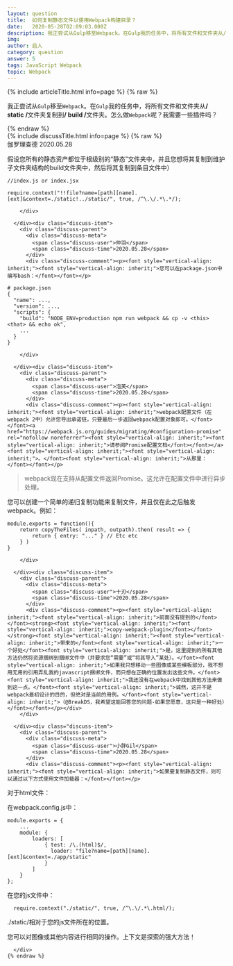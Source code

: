 ```yaml
---
layout: question
title:  如何复制静态文件以使用Webpack构建目录？
date:   2020-05-28T02:09:03.000Z
description: 我正尝试从Gulp移至Webpack。在Gulp我的任务中，将所有文件和文件夹从/ static /文件夹复制到/ build /文件夹。怎么做Webpa...
img: 
author: 启人
category: question
answer: 5
tags: JavaScript Webpack
topic: Webpack
---
```

<div class="article-root">
  <div class="article">
    {% include articleTitle.html info=page %}
    {% raw %}
    <div class="article-content"><p><font style="vertical-align: inherit;"><font style="vertical-align: inherit;">我正尝试从</font></font><code>Gulp</code><font style="vertical-align: inherit;"><font style="vertical-align: inherit;">移至</font></font><code>Webpack</code><font style="vertical-align: inherit;"><font style="vertical-align: inherit;">。</font><font style="vertical-align: inherit;">在</font></font><code>Gulp</code><font style="vertical-align: inherit;"><font style="vertical-align: inherit;">我的任务中，将所有文件和文件夹从</font></font><strong><font style="vertical-align: inherit;"><font style="vertical-align: inherit;">/ static /</font></font></strong><font style="vertical-align: inherit;"><font style="vertical-align: inherit;">文件夹复制到</font></font><strong><font style="vertical-align: inherit;"><font style="vertical-align: inherit;">/ build /</font></font></strong><font style="vertical-align: inherit;"><font style="vertical-align: inherit;">文件夹。</font><font style="vertical-align: inherit;">怎么做</font></font><code>Webpack</code><font style="vertical-align: inherit;"><font style="vertical-align: inherit;">呢？</font><font style="vertical-align: inherit;">我需要一些插件吗？</font></font></p></div>
    {% endraw %}
  </div>

  <div class="discuss-wrapper">
    {% include discussTitle.html info=page %}
    {% raw %}
    <div class="discuss-item">
        <div class="discuss-parent">
          <div class="discuss-meta">
            <span class="discuss-user">伽罗理查德</span>
            <span class="discuss-time">2020.05.28</span>
          </div>
          <div class="discuss-comment"><p><font style="vertical-align: inherit;"><font style="vertical-align: inherit;">假设您所有的静态资产都位于根级别的“静态”文件夹中，并且您想将其复制到维护子文件夹结构的build文件夹中，然后将其复制到条目文件中） </font></font></p>

<pre class="lang-js prettyprint prettyprinted" style=""><code><span class="com">//index.js or index.jsx</span><span class="pln">

require</span><span class="pun">.</span><span class="pln">context</span><span class="pun">(</span><span class="str">"!!file?name=[path][name].[ext]&amp;context=./static!../static/"</span><span class="pun">,</span><span class="pln"> </span><span class="kwd">true</span><span class="pun">,</span><span class="pln"> </span><span class="str">/^\.\/.*\.*/</span><span class="pun">);</span></code></pre></div>
        </div>
        
      </div><div class="discuss-item">
        <div class="discuss-parent">
          <div class="discuss-meta">
            <span class="discuss-user">仲羽</span>
            <span class="discuss-time">2020.05.28</span>
          </div>
          <div class="discuss-comment"><p><font style="vertical-align: inherit;"><font style="vertical-align: inherit;">您可以在package.json中编写bash：</font></font></p>

<pre class="lang-js prettyprint prettyprinted" style=""><code><span class="pun">#</span><span class="pln"> package</span><span class="pun">.</span><span class="pln">json
</span><span class="pun">{</span><span class="pln">
  </span><span class="str">"name"</span><span class="pun">:</span><span class="pln"> </span><span class="pun">...,</span><span class="pln">
  </span><span class="str">"version"</span><span class="pun">:</span><span class="pln"> </span><span class="pun">...,</span><span class="pln">
  </span><span class="str">"scripts"</span><span class="pun">:</span><span class="pln"> </span><span class="pun">{</span><span class="pln">
    </span><span class="str">"build"</span><span class="pun">:</span><span class="pln"> </span><span class="str">"NODE_ENV=production npm run webpack &amp;&amp; cp -v &lt;this&gt; &lt;that&gt; &amp;&amp; echo ok"</span><span class="pun">,</span><span class="pln">
    </span><span class="pun">...</span><span class="pln">
  </span><span class="pun">}</span><span class="pln">
</span><span class="pun">}</span></code></pre></div>
        </div>
        
      </div><div class="discuss-item">
        <div class="discuss-parent">
          <div class="discuss-meta">
            <span class="discuss-user">泡芙</span>
            <span class="discuss-time">2020.05.28</span>
          </div>
          <div class="discuss-comment"><p><font style="vertical-align: inherit;"><font style="vertical-align: inherit;">webpack配置文件（在webpack 2中）允许您导出承诺链，只要最后一步返回webpack配置对象即可。</font></font><a href="https://webpack.js.org/guides/migrating/#configuration-promise" rel="nofollow noreferrer"><font style="vertical-align: inherit;"><font style="vertical-align: inherit;">请参阅Promise配置文档</font></font></a><font style="vertical-align: inherit;"><font style="vertical-align: inherit;">。</font><font style="vertical-align: inherit;">从那里：</font></font></p>

<blockquote>
  <p><font style="vertical-align: inherit;"><font style="vertical-align: inherit;">webpack现在支持从配置文件返回Promise。</font><font style="vertical-align: inherit;">这允许在配置文件中进行异步处理。</font></font></p>
</blockquote>

<p><font style="vertical-align: inherit;"><font style="vertical-align: inherit;">您可以创建一个简单的递归复制功能来复制文件，并且仅在此之后触发webpack。</font><font style="vertical-align: inherit;">例如：</font></font></p>

<pre class="lang-js prettyprint prettyprinted" style=""><code><span class="pln">module</span><span class="pun">.</span><span class="pln">exports </span><span class="pun">=</span><span class="pln"> </span><span class="kwd">function</span><span class="pun">(){</span><span class="pln">
    </span><span class="kwd">return</span><span class="pln"> copyTheFiles</span><span class="pun">(</span><span class="pln"> inpath</span><span class="pun">,</span><span class="pln"> outpath</span><span class="pun">).</span><span class="pln">then</span><span class="pun">(</span><span class="pln"> result </span><span class="pun">=&gt;</span><span class="pln"> </span><span class="pun">{</span><span class="pln">
        </span><span class="kwd">return</span><span class="pln"> </span><span class="pun">{</span><span class="pln"> entry</span><span class="pun">:</span><span class="pln"> </span><span class="str">"..."</span><span class="pln"> </span><span class="pun">}</span><span class="pln"> </span><span class="com">// Etc etc</span><span class="pln">
    </span><span class="pun">}</span><span class="pln"> </span><span class="pun">)</span><span class="pln">
</span><span class="pun">}</span></code></pre></div>
        </div>
        
      </div><div class="discuss-item">
        <div class="discuss-parent">
          <div class="discuss-meta">
            <span class="discuss-user">十刃</span>
            <span class="discuss-time">2020.05.28</span>
          </div>
          <div class="discuss-comment"><p><font style="vertical-align: inherit;"><font style="vertical-align: inherit;">前面没有提到的</font></font><strong><font style="vertical-align: inherit;"><font style="vertical-align: inherit;">copy-webpack-plugin</font></font></strong><font style="vertical-align: inherit;"><font style="vertical-align: inherit;">带来的</font><font style="vertical-align: inherit;">一个好处</font><font style="vertical-align: inherit;">是，这里提到的所有其他方法仍然将资源捆绑到捆绑文件中（并要求您“需要”或“将其导入”某处）。</font><font style="vertical-align: inherit;">如果我只想移动一些图像或某些模板部分，我不想用无用的引用弄乱我的javascript捆绑文件，而只想在正确的位置发出这些文件。</font><font style="vertical-align: inherit;">我还没有在webpack中找到其他方法来做到这一点。</font><font style="vertical-align: inherit;">诚然，这并不是webpack最初设计的目的，但绝对是当前的用例。</font><font style="vertical-align: inherit;">（@BreakDS，我希望这能回答您的问题-如果您愿意，这只是一种好处）</font></font></p></div>
        </div>
        
      </div><div class="discuss-item">
        <div class="discuss-parent">
          <div class="discuss-meta">
            <span class="discuss-user">小胖Gil</span>
            <span class="discuss-time">2020.05.28</span>
          </div>
          <div class="discuss-comment"><p><font style="vertical-align: inherit;"><font style="vertical-align: inherit;">如果要复制静态文件，则可以通过以下方式使用文件加载器：</font></font></p>

<p><font style="vertical-align: inherit;"><font style="vertical-align: inherit;">对于html文件：</font></font></p>

<p><font style="vertical-align: inherit;"><font style="vertical-align: inherit;">在webpack.config.js中：</font></font></p>

<pre class="lang-js prettyprint prettyprinted" style=""><code><span class="pln">module</span><span class="pun">.</span><span class="pln">exports </span><span class="pun">=</span><span class="pln"> </span><span class="pun">{</span><span class="pln">
    </span><span class="pun">...</span><span class="pln">
    module</span><span class="pun">:</span><span class="pln"> </span><span class="pun">{</span><span class="pln">
        loaders</span><span class="pun">:</span><span class="pln"> </span><span class="pun">[</span><span class="pln">
            </span><span class="pun">{</span><span class="pln"> test</span><span class="pun">:</span><span class="pln"> </span><span class="str">/\.(html)$/</span><span class="pun">,</span><span class="pln">
              loader</span><span class="pun">:</span><span class="pln"> </span><span class="str">"file?name=[path][name].[ext]&amp;context=./app/static"</span><span class="pln">
            </span><span class="pun">}</span><span class="pln">
        </span><span class="pun">]</span><span class="pln">
    </span><span class="pun">}</span><span class="pln">
</span><span class="pun">};</span></code></pre>

<p><font style="vertical-align: inherit;"><font style="vertical-align: inherit;">在您的js文件中：</font></font></p>

<pre class="lang-js prettyprint prettyprinted" style=""><code><span class="pln">  require</span><span class="pun">.</span><span class="pln">context</span><span class="pun">(</span><span class="str">"./static/"</span><span class="pun">,</span><span class="pln"> </span><span class="kwd">true</span><span class="pun">,</span><span class="pln"> </span><span class="str">/^\.\/.*\.html/</span><span class="pun">);</span></code></pre>

<p><font style="vertical-align: inherit;"><font style="vertical-align: inherit;">./static/相对于您的js文件所在的位置。</font></font></p>

<p><font style="vertical-align: inherit;"><font style="vertical-align: inherit;">您可以对图像或其他内容进行相同的操作。</font><font style="vertical-align: inherit;">上下文是探索的强大方法！</font></font></p></div>
        </div>
        
      </div>
    {% endraw %}
  </div>
<div>
